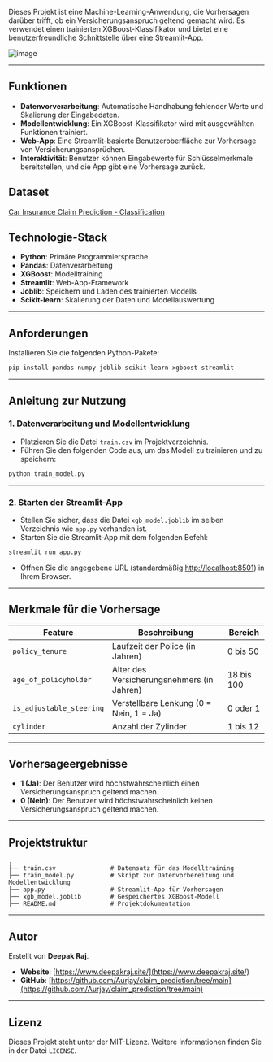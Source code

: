 Dieses Projekt ist eine Machine-Learning-Anwendung, die Vorhersagen darüber trifft, ob ein Versicherungsanspruch geltend gemacht wird. Es verwendet einen trainierten XGBoost-Klassifikator und bietet eine benutzerfreundliche Schnittstelle über eine Streamlit-App.

![image](https://github.com/user-attachments/assets/e2c2f645-ed78-474f-a8f8-77826c6eaf3b)

---

## Funktionen

- **Datenvorverarbeitung**: Automatische Handhabung fehlender Werte und Skalierung der Eingabedaten.
- **Modellentwicklung**: Ein XGBoost-Klassifikator wird mit ausgewählten Funktionen trainiert.
- **Web-App**: Eine Streamlit-basierte Benutzeroberfläche zur Vorhersage von Versicherungsansprüchen.
- **Interaktivität**: Benutzer können Eingabewerte für Schlüsselmerkmale bereitstellen, und die App gibt eine Vorhersage zurück.

## Dataset
[Car Insurance Claim Prediction - Classification](https://www.kaggle.com/datasets/ifteshanajnin/carinsuranceclaimprediction-classification)

## Technologie-Stack

- **Python**: Primäre Programmiersprache
- **Pandas**: Datenverarbeitung
- **XGBoost**: Modelltraining
- **Streamlit**: Web-App-Framework
- **Joblib**: Speichern und Laden des trainierten Modells
- **Scikit-learn**: Skalierung der Daten und Modellauswertung

---

## Anforderungen

Installieren Sie die folgenden Python-Pakete:

```bash
pip install pandas numpy joblib scikit-learn xgboost streamlit
```

---

## Anleitung zur Nutzung

### 1. Datenverarbeitung und Modellentwicklung

- Platzieren Sie die Datei `train.csv` im Projektverzeichnis.
- Führen Sie den folgenden Code aus, um das Modell zu trainieren und zu speichern:

```bash
python train_model.py
```

---

### 2. Starten der Streamlit-App

- Stellen Sie sicher, dass die Datei `xgb_model.joblib` im selben Verzeichnis wie `app.py` vorhanden ist.
- Starten Sie die Streamlit-App mit dem folgenden Befehl:

```bash
streamlit run app.py
```

- Öffnen Sie die angegebene URL (standardmäßig [http://localhost:8501](http://localhost:8501)) in Ihrem Browser.

---

## Merkmale für die Vorhersage

| Feature                 | Beschreibung                                   | Bereich       |
|-------------------------|-----------------------------------------------|---------------|
| `policy_tenure`         | Laufzeit der Police (in Jahren)               | 0 bis 50      |
| `age_of_policyholder`   | Alter des Versicherungsnehmers (in Jahren)    | 18 bis 100    |
| `is_adjustable_steering`| Verstellbare Lenkung (0 = Nein, 1 = Ja)       | 0 oder 1      |
| `cylinder`              | Anzahl der Zylinder                           | 1 bis 12      |

---

## Vorhersageergebnisse

- **1 (Ja)**: Der Benutzer wird höchstwahrscheinlich einen Versicherungsanspruch geltend machen.
- **0 (Nein)**: Der Benutzer wird höchstwahrscheinlich keinen Versicherungsanspruch geltend machen.

---

## Projektstruktur

```
.
├── train.csv               # Datensatz für das Modelltraining
├── train_model.py          # Skript zur Datenvorbereitung und Modellentwicklung
├── app.py                  # Streamlit-App für Vorhersagen
├── xgb_model.joblib        # Gespeichertes XGBoost-Modell
├── README.md               # Projektdokumentation
```

---

## Autor

Erstellt von **Deepak Raj**.

- **Website**: [https://www.deepakraj.site/](https://www.deepakraj.site/)
- **GitHub**: [https://github.com/Aurjay/claim_prediction/tree/main](https://github.com/Aurjay/claim_prediction/tree/main)

---

## Lizenz

Dieses Projekt steht unter der MIT-Lizenz. Weitere Informationen finden Sie in der Datei `LICENSE`.
